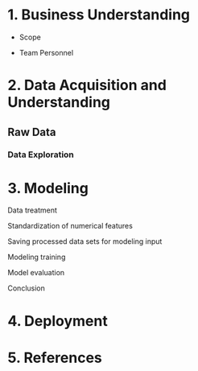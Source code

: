 
# 1. Business Understanding


* Scope


* Team Personnel


#  2. Data Acquisition and Understanding
## Raw Data




### Data Exploration 

# 3. Modeling
Data treatment


Standardization of numerical features



Saving processed data sets for modeling input



Modeling training


Model evaluation


Conclusion

# 4. Deployment






# 5. References
